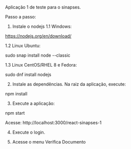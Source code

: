 Aplicação 1 de teste para o sinapses.

Passo a passo:

1. Instale o nodejs
1.1 Windows: 

https://nodejs.org/en/download/

1.2 Linux Ubuntu: 

sudo snap install node --classic

1.3 Linux CentOS/RHEL 8 e Fedora: 

sudo dnf install nodejs

2. Instale as dependências. Na raiz da aplicação, execute:

npm install

3. Execute a aplicação: 

npm start

Acesse: http://localhost:3000/react-sinapses-1

4. Execute o login.

5. Acesse o menu Verifica Documento



